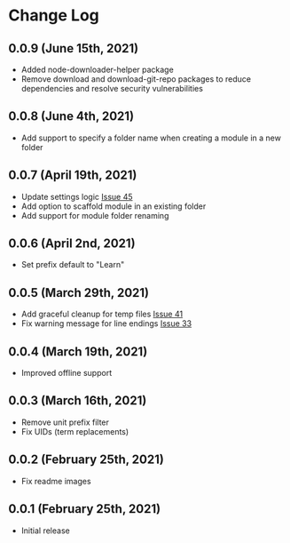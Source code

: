 # Change Log

## 0.0.9 (June 15th, 2021)

- Added node-downloader-helper package
- Remove download and download-git-repo packages to reduce dependencies and resolve security vulnerabilities

## 0.0.8 (June 4th, 2021)

- Add support to specify a folder name when creating a module in a new folder

## 0.0.7 (April 19th, 2021)

- Update settings logic [Issue 45](https://github.com/microsoft/docs-scaffolding/issues/45)
- Add option to scaffold module in an existing folder
- Add support for module folder renaming

## 0.0.6 (April 2nd, 2021)

- Set prefix default to "Learn"

## 0.0.5 (March 29th, 2021)

- Add graceful cleanup for temp files [Issue 41](https://github.com/microsoft/docs-scaffolding/issues/41)
- Fix warning message for line endings [Issue 33](https://github.com/microsoft/docs-scaffolding/issues/33)

## 0.0.4 (March 19th, 2021)

- Improved offline support

## 0.0.3 (March 16th, 2021)

- Remove unit prefix filter
- Fix UIDs (term replacements)

## 0.0.2 (February 25th, 2021)

- Fix readme images

## 0.0.1 (February 25th, 2021)

- Initial release
